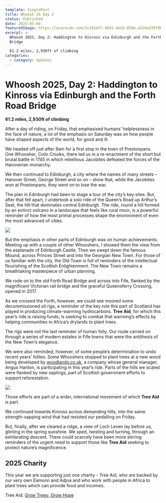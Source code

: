 ```yaml
---
template: SinglePost
title: Whoosh 25 Day 2
status: Published
date: 2025-05-04
featuredImage: https://ucarecdn.com/3c2014fc-9691-4ed3-859e-a52ba33979b9/-/crop/2043x872/5,650/-/preview/
excerpt: >-
  Whoosh 2025, Day 2: Haddington to Kinross via Edinburgh and the Forth Road
  Bridge

  61.2 miles, 2,930ft of climbing
categories:
  - category: Updates
---
```

# Whoosh 2025, Day 2: Haddington to Kinross via Edinburgh and the Forth Road Bridge

**61.2 miles, 2,930ft of climbing**

After a day of riding, on Friday, that emphasised humans’ helplessness in the face of nature, a lot of the emphasis on Saturday was on how people have shaped aspects of the world, for good and ill.

We headed off just after 9am for a first stop in the town of Prestonpans. One Whoosher, Colin Crooks, there led us in a re-enactment of the short but brutal battle in 1745 in which rebellious Jacobites defeated the forces of the Hanoverian monarchy.

We then continued to Edinburgh, a city where the names of many streets – Hanover Street, George Street and so on – show that, while the Jacobites won at Prestonpans, they went on to lose the war.

The plan in Edinburgh had been to stage a tour of the city’s key sites. But, after that fell apart, I undertook a solo ride of the Queen’s Road up Arthur’s Seat, the hill that dominates central Edinburgh. The ride, round a hill formed by an extinct volcano in a landscape that feels like rural moor, is a powerful reminder of how the most primal processes shape the environment of even the most advanced of cities.

![](https://ucarecdn.com/4d52fe22-84b0-4366-b739-f435be1d8f11/-/crop/1340x471/143,177/-/preview/)

But the emphasis in other parts of Edinburgh was on human achievements. Meeting up with a couple of other Whooshers, I showed them the view from the esplanade of Edinburgh Castle. Then we swept down the famous Mound, across Princes Street and into the Georgian New Town. For those of us familiar with the city, the Old Town is full of reminders of the intellectual flourishing of the Scottish Enlightenment. The New Town remains a breathtaking masterpiece of urban planning.

We rode on to the old Forth Road Bridge and across into Fife, flanked by the magnificent Victorian rail bridge and the graceful Queensferry Crossing, opened in 2017.

As we crossed the Forth, however, we could see moored some decommissioned oil rigs, a reminder of the key role this part of Scotland has played in producing climate-warming hydrocarbons. **Tree Aid**, for which this year’s ride is raising funds, is seeking to combat that warming’s effects by helping communities in Africa’s drylands to plant trees.

The rigs were not the last reminder of human folly. Our route carried on through a series of modern estates in Fife towns that were the antithesis of the New Town’s elegance.

We were also reminded, however, of some people’s determination to undo recent years’ follies. Some Whooshers stopped to plant trees at a new wood being developed by [woodlands.co.uk](https://www.woodlands.co.uk), a company whose general manager, Angus Hanton, is participating in this year’s ride. Parts of the hills we scaled were flanked by new saplings, part of Scottish government efforts to support reforestation.

![](https://ucarecdn.com/ed7e4e27-e6e5-4d6d-9190-18f29ed3d49e/-/crop/1226x579/140,309/-/preview/)

Those efforts are part of a wider, international movement of which **Tree Aid** is part.

We continued towards Kinross across demanding hills, into the same strength-sapping wind that had resisted our pedalling on Friday.

But, finally, after we cleared a ridge, a view of Loch Leven lay before us, glinting in the spring sunshine. We sped, twisting and turning, through an exhilarating descent. There could scarcely have been more stirring reminders of the urgent need to support those like **Tree Aid** seeking to protect nature’s magnificence.

## 2025 Charity

This year we are supporting just one charity - Tree Aid, who are backed by our very own Eamonn and Adjoa and who work with people in Africa to plant trees which can provide food and incomes. 

Tree Aid. [Grow Trees; Grow Hope](https://www.treeaid.org/)
